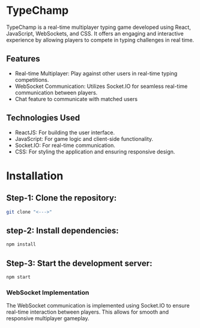 
# TypeChamp

TypeChamp is a real-time multiplayer typing game developed using React, JavaScript, WebSockets, and CSS. It offers an engaging and interactive experience by allowing players to compete in typing challenges in real time.





## Features

- Real-time Multiplayer: Play against other users in real-time typing competitions.
- WebSocket Communication: Utilizes Socket.IO for seamless real-time communication between players.
- Chat feature to communicate with matched users


## Technologies Used

- ReactJS: For building the user interface.
- JavaScript: For game logic and client-side functionality.
- Socket.IO: For real-time communication.
- CSS: For styling the application and ensuring responsive design.
# Installation

## Step-1: Clone the repository:

```bash
git clone "<--->"
```
## step-2: Install dependencies:

```bash
npm install
```

## Step-3: Start the development server:

```bash
npm start
```



### WebSocket Implementation

The WebSocket communication is implemented using Socket.IO to ensure real-time interaction between players. This allows for smooth and responsive multiplayer gameplay.


